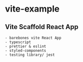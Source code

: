 # vite-example

## Vite Scaffold React App

    - barebones vite React App
    - typescript
    - prettier & eslint
    - styled-components
    - testing library/ jest
